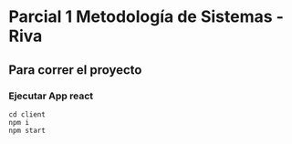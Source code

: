 # Parcial 1 Metodología de Sistemas - Riva

## Para correr el proyecto

### Ejecutar App react
```
cd client
npm i
npm start
```